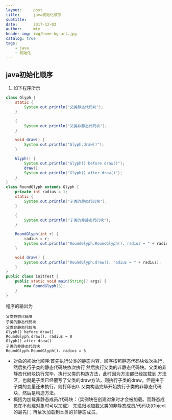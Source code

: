 ```yaml
---
layout:     post
title:      java初始化顺序
subtitle:   
date:       2017-12-03
author:     mty
header-img: img/home-bg-art.jpg
catalog: true
tags:
    - java
    - 初始化
---
```


## java初始化顺序 #

1. 如下程序所示
```java
class Glyph {
    static {
        System.out.println("父类静态代码块");
    }

    {
        System.out.println("父类非静态代码块");
    }

    void draw() {
        System.out.println("Glyph.draw()");
    }

    Glyph() {
        System.out.println("Glyph() before draw()");
        draw();
        System.out.println("Glyph() after draw()");
    }
}
class RoundGlyph extends Glyph {
    private int radius = 1;
    static {
        System.out.println("子类的静态代码块");
    }

    {
        System.out.println("子类的非静态代码块");
    }

    RoundGlyph(int r) {
        radius = r;
        System.out.println("RoundGlyph.RoundGlyph(). radius = " + radius);
    }

    void draw() {
        System.out.println("RoundGlyph.draw(). radius = " + radius);
    }
}
public class initTest {
    public static void main(String[] args) {
        new RoundGlyph(5);
    }
}
```
程序的输出为
```
父类静态代码块
子类的静态代码块
父类非静态代码块
Glyph() before draw()
RoundGlyph.draw(). radius = 0
Glyph() after draw()
子类的非静态代码块
RoundGlyph.RoundGlyph(). radius = 5
```

* 对象的初始化顺序:首先执行父类的静态内容，顺序按照静态代码块依次执行，然后执行子类的静态代码块依次执行
然后执行父类的非静态代码块。父类的非静态代码块执行完毕，执行父类的构造方法，此时因为方法都已经加载到
方法区，也就是子类已经覆写了父类的draw方法，则执行子类的draw，但是由于子类的变量还未执行，则打印出0.
父类构造完毕开始执行子类的非静态代码块，然后是构造方法。
* 概括为加载非静态成员/代码块：（实例块在创建对象时才会被加载。而静态成员在不创建对象时可以加载）
      先递归地加载父类的非静态成员/代码块(Object的最先)；再依次加载到本类的非静态成员。
